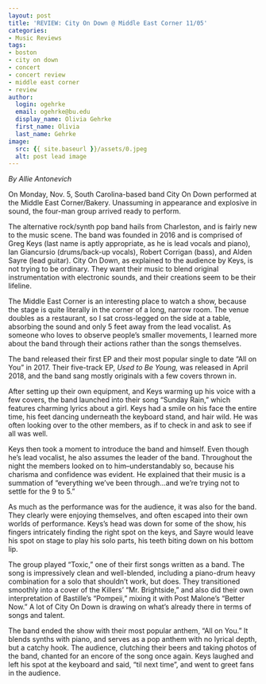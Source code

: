 ```yaml
---
layout: post
title: 'REVIEW: City On Down @ Middle East Corner 11/05'
categories:
- Music Reviews
tags:
- boston
- city on down
- concert
- concert review
- middle east corner
- review
author:
  login: ogehrke
  email: ogehrke@bu.edu
  display_name: Olivia Gehrke
  first_name: Olivia
  last_name: Gehrke
image:
  src: {{ site.baseurl }}/assets/0.jpeg
  alt: post lead image
---
```


_By Allie Antonevich_

On Monday, Nov. 5, South Carolina-based band City On Down performed at the Middle East Corner/Bakery. Unassuming in appearance and explosive in sound, the four-man group arrived ready to perform.

The alternative rock/synth pop band hails from Charleston, and is fairly new to the music scene. The band was founded in 2016 and is comprised of Greg Keys (last name is aptly appropriate, as he is lead vocals and piano), Ian Giancursio (drums/back-up vocals), Robert Corrigan (bass), and Alden Sayre (lead guitar). City On Down, as explained to the audience by Keys, is not trying to be ordinary. They want their music to blend original instrumentation with electronic sounds, and their creations seem to be their lifeline.

The Middle East Corner is an interesting place to watch a show, because the stage is quite literally in the corner of a long, narrow room. The venue doubles as a restaurant, so I sat cross-legged on the side at a table, absorbing the sound and only 5 feet away from the lead vocalist. As someone who loves to observe people’s smaller movements, I learned more about the band through their actions rather than the songs themselves.

The band released their first EP and their most popular single to date “All on You” in 2017. Their five-track EP, _Used to Be Young,_ was released in April 2018, and the band sang mostly originals with a few covers thrown in.

After setting up their own equipment, and Keys warming up his voice with a few covers, the band launched into their song “Sunday Rain,” which features charming lyrics about a girl. Keys had a smile on his face the entire time, his feet dancing underneath the keyboard stand, and hair wild. He was often looking over to the other members, as if to check in and ask to see if all was well.

Keys then took a moment to introduce the band and himself. Even though he’s lead vocalist, he also assumes the leader of the band. Throughout the night the members looked on to him–understandably so, because his charisma and confidence was evident. He explained that their music is a summation of “everything we’ve been through…and we’re trying not to settle for the 9 to 5.”

As much as the performance was for the audience, it was also for the band. They clearly were enjoying themselves, and often escaped into their own worlds of performance. Keys’s head was down for some of the show, his fingers intricately finding the right spot on the keys, and Sayre would leave his spot on stage to play his solo parts, his teeth biting down on his bottom lip.

The group played “Toxic,” one of their first songs written as a band. The song is impressively clean and well-blended, including a piano-drum heavy combination for a solo that shouldn’t work, but does. They transitioned smoothly into a cover of the Killers’ “Mr. Brightside,” and also did their own interpretation of Bastille’s “Pompeii,” mixing it with Post Malone’s “Better Now.” A lot of City On Down is drawing on what’s already there in terms of songs and talent.

The band ended the show with their most popular anthem, “All on You.” It blends synths with piano, and serves as a pop anthem with no lyrical depth, but a catchy hook. The audience, clutching their beers and taking photos of the band, chanted for an encore of the song once again. Keys laughed and left his spot at the keyboard and said, “til next time”, and went to greet fans in the audience.